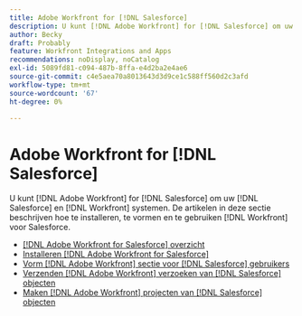 ```yaml
---
title: Adobe Workfront for [!DNL Salesforce]
description: U kunt [!DNL Adobe Workfront] for [!DNL Salesforce] om uw [!DNL Salesforce] en [!DNL Workfront] systemen. De artikelen in deze sectie beschrijven hoe te installeren, te vormen en te gebruiken [!DNL Workfront] voor Salesforce.
author: Becky
draft: Probably
feature: Workfront Integrations and Apps
recommendations: noDisplay, noCatalog
exl-id: 5089fd81-c094-487b-8ffa-e4d2ba2e4ae6
source-git-commit: c4e5aea70a8013643d3d9ce1c588ff560d2c3afd
workflow-type: tm+mt
source-wordcount: '67'
ht-degree: 0%

---
```


# Adobe Workfront for [!DNL Salesforce]

U kunt [!DNL Adobe Workfront] for [!DNL Salesforce] om uw [!DNL Salesforce] en [!DNL Workfront] systemen. De artikelen in deze sectie beschrijven hoe te installeren, te vormen en te gebruiken [!DNL Workfront] voor Salesforce.

* [[!DNL Adobe Workfront for Salesforce] overzicht](../../workfront-integrations-and-apps/using-workfront-with-salesforce/workfront-for-salesforce-overview.md)
* [Installeren [!DNL Adobe Workfront for Salesforce]](../../workfront-integrations-and-apps/using-workfront-with-salesforce/install-workfront-for-salesforce.md)
* [Vorm [!DNL Adobe Workfront] sectie voor [!DNL Salesforce] gebruikers](../../workfront-integrations-and-apps/using-workfront-with-salesforce/configure-wf-section-for-salesforce-users.md)
* [Verzenden [!DNL Adobe Workfront] verzoeken van [!DNL Salesforce] objecten](../../workfront-integrations-and-apps/using-workfront-with-salesforce/submit-workfront-requests-from-salesforce-objects.md)
* [Maken [!DNL Adobe Workfront] projecten van [!DNL Salesforce] objecten](../../workfront-integrations-and-apps/using-workfront-with-salesforce/create-wf-projects-from-salesforce-objects.md)

